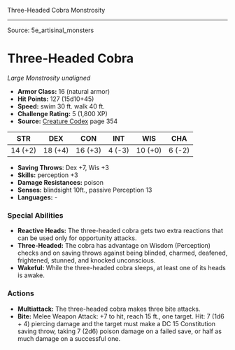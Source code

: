 <MonsterName/>Three-Headed Cobra</MonsterName>
<CreatureType/>Monstrosity</CreatureType>



---

Source: 5e_artisinal_monsters

# Three-Headed Cobra

*Large* *Monstrosity* *unaligned*

- **Armor Class:** 16 (natural armor)
- **Hit Points:** 127 (15d10+45)
- **Speed:** swim 30 ft. walk 40 ft.
- **Challenge Rating:** 5 (1,800 XP)
- **Source:** [Creature Codex](https://koboldpress.com/kpstore/product/creature-codex-for-5th-edition-dnd) page 354

| STR | DEX | CON | INT | WIS | CHA |
| --- | --- | --- | --- | --- | --- |
| 14 (+2) | 18 (+4) | 16 (+3) | 4 (-3) | 10 (+0) | 6 (-2) |

- **Saving Throws**: Dex +7, Wis +3
- **Skills:** perception +3
- **Damage Resistances:** poison
- **Senses:** blindsight 10ft., passive Perception 13
- **Languages:** -

### Special Abilities

- **Reactive Heads:** The three-headed cobra gets two extra reactions that can be used only for opportunity attacks.
- **Three-Headed:** The cobra has advantage on Wisdom (Perception) checks and on saving throws against being blinded, charmed, deafened, frightened, stunned, and knocked unconscious.
- **Wakeful:** While the three-headed cobra sleeps, at least one of its heads is awake.

### Actions

- **Multiattack:** The three-headed cobra makes three bite attacks.
- **Bite:** Melee Weapon Attack: +7 to hit, reach 15 ft., one target. Hit: 7 (1d6 + 4) piercing damage and the target must make a DC 15 Constitution saving throw, taking 7 (2d6) poison damage on a failed save, or half as much damage on a successful one.





